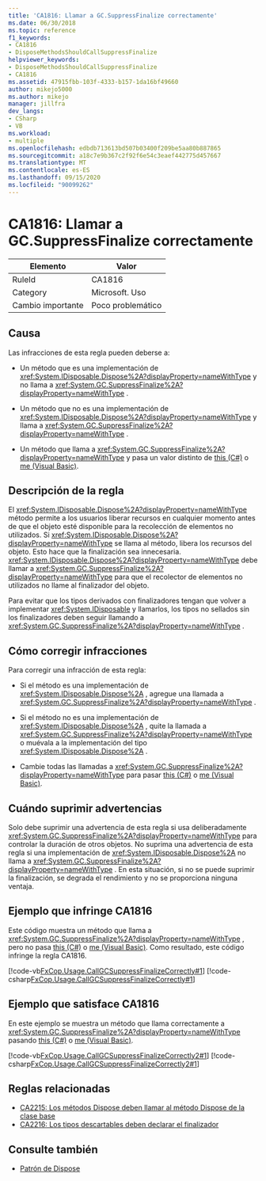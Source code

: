 ```yaml
---
title: 'CA1816: Llamar a GC.SuppressFinalize correctamente'
ms.date: 06/30/2018
ms.topic: reference
f1_keywords:
- CA1816
- DisposeMethodsShouldCallSuppressFinalize
helpviewer_keywords:
- DisposeMethodsShouldCallSuppressFinalize
- CA1816
ms.assetid: 47915fbb-103f-4333-b157-1da16bf49660
author: mikejo5000
ms.author: mikejo
manager: jillfra
dev_langs:
- CSharp
- VB
ms.workload:
- multiple
ms.openlocfilehash: edbdb713613bd507b03400f209be5aa80b887865
ms.sourcegitcommit: a18c7e9b367c2f92f6e54c3eaef442775d457667
ms.translationtype: MT
ms.contentlocale: es-ES
ms.lasthandoff: 09/15/2020
ms.locfileid: "90099262"
---
```

# <a name="ca1816-call-gcsuppressfinalize-correctly"></a>CA1816: Llamar a GC.SuppressFinalize correctamente

|Elemento|Valor|
|-|-|
|RuleId|CA1816|
|Category|Microsoft. Uso|
|Cambio importante|Poco problemático|

## <a name="cause"></a>Causa

Las infracciones de esta regla pueden deberse a:

- Un método que es una implementación de <xref:System.IDisposable.Dispose%2A?displayProperty=nameWithType> y no llama a <xref:System.GC.SuppressFinalize%2A?displayProperty=nameWithType> .

- Un método que no es una implementación de <xref:System.IDisposable.Dispose%2A?displayProperty=nameWithType> y llama a <xref:System.GC.SuppressFinalize%2A?displayProperty=nameWithType> .

- Un método que llama a <xref:System.GC.SuppressFinalize%2A?displayProperty=nameWithType> y pasa un valor distinto de [this (C#)](/dotnet/csharp/language-reference/keywords/this) o [me (Visual Basic)](/dotnet/visual-basic/programming-guide/program-structure/me-my-mybase-and-myclass#me).

## <a name="rule-description"></a>Descripción de la regla

El <xref:System.IDisposable.Dispose%2A?displayProperty=nameWithType> método permite a los usuarios liberar recursos en cualquier momento antes de que el objeto esté disponible para la recolección de elementos no utilizados. Si <xref:System.IDisposable.Dispose%2A?displayProperty=nameWithType> se llama al método, libera los recursos del objeto. Esto hace que la finalización sea innecesaria. <xref:System.IDisposable.Dispose%2A?displayProperty=nameWithType> debe llamar a <xref:System.GC.SuppressFinalize%2A?displayProperty=nameWithType> para que el recolector de elementos no utilizados no llame al finalizador del objeto.

Para evitar que los tipos derivados con finalizadores tengan que volver a implementar <xref:System.IDisposable> y llamarlos, los tipos no sellados sin los finalizadores deben seguir llamando a <xref:System.GC.SuppressFinalize%2A?displayProperty=nameWithType> .

## <a name="how-to-fix-violations"></a>Cómo corregir infracciones

Para corregir una infracción de esta regla:

- Si el método es una implementación de <xref:System.IDisposable.Dispose%2A> , agregue una llamada a <xref:System.GC.SuppressFinalize%2A?displayProperty=nameWithType> .

- Si el método no es una implementación de <xref:System.IDisposable.Dispose%2A> , quite la llamada a <xref:System.GC.SuppressFinalize%2A?displayProperty=nameWithType> o muévala a la implementación del tipo <xref:System.IDisposable.Dispose%2A> .

- Cambie todas las llamadas a <xref:System.GC.SuppressFinalize%2A?displayProperty=nameWithType> para pasar [this (C#)](/dotnet/csharp/language-reference/keywords/this) o [me (Visual Basic)](/dotnet/visual-basic/programming-guide/program-structure/me-my-mybase-and-myclass#me).

## <a name="when-to-suppress-warnings"></a>Cuándo suprimir advertencias

Solo debe suprimir una advertencia de esta regla si usa deliberadamente <xref:System.GC.SuppressFinalize%2A?displayProperty=nameWithType> para controlar la duración de otros objetos. No suprima una advertencia de esta regla si una implementación de <xref:System.IDisposable.Dispose%2A> no llama a <xref:System.GC.SuppressFinalize%2A?displayProperty=nameWithType> . En esta situación, si no se puede suprimir la finalización, se degrada el rendimiento y no se proporciona ninguna ventaja.

## <a name="example-that-violates-ca1816"></a>Ejemplo que infringe CA1816

Este código muestra un método que llama a <xref:System.GC.SuppressFinalize%2A?displayProperty=nameWithType> , pero no pasa [this (C#)](/dotnet/csharp/language-reference/keywords/this) o [me (Visual Basic)](/dotnet/visual-basic/programming-guide/program-structure/me-my-mybase-and-myclass#me). Como resultado, este código infringe la regla CA1816.

[!code-vb[FxCop.Usage.CallGCSuppressFinalizeCorrectly#1](../code-quality/codesnippet/VisualBasic/ca1816-call-gc-suppressfinalize-correctly_1.vb)]
[!code-csharp[FxCop.Usage.CallGCSuppressFinalizeCorrectly#1](../code-quality/codesnippet/CSharp/ca1816-call-gc-suppressfinalize-correctly_1.cs)]

## <a name="example-that-satisfies-ca1816"></a>Ejemplo que satisface CA1816

En este ejemplo se muestra un método que llama correctamente a <xref:System.GC.SuppressFinalize%2A?displayProperty=nameWithType> pasando [this (C#)](/dotnet/csharp/language-reference/keywords/this) o [me (Visual Basic)](/dotnet/visual-basic/programming-guide/program-structure/me-my-mybase-and-myclass#me).

[!code-vb[FxCop.Usage.CallGCSuppressFinalizeCorrectly2#1](../code-quality/codesnippet/VisualBasic/ca1816-call-gc-suppressfinalize-correctly_2.vb)]
[!code-csharp[FxCop.Usage.CallGCSuppressFinalizeCorrectly2#1](../code-quality/codesnippet/CSharp/ca1816-call-gc-suppressfinalize-correctly_2.cs)]

## <a name="related-rules"></a>Reglas relacionadas

- [CA2215: Los métodos Dispose deben llamar al método Dispose de la clase base](../code-quality/ca2215.md)
- [CA2216: Los tipos descartables deben declarar el finalizador](../code-quality/ca2216.md)

## <a name="see-also"></a>Consulte también

- [Patrón de Dispose](/dotnet/standard/design-guidelines/dispose-pattern)
